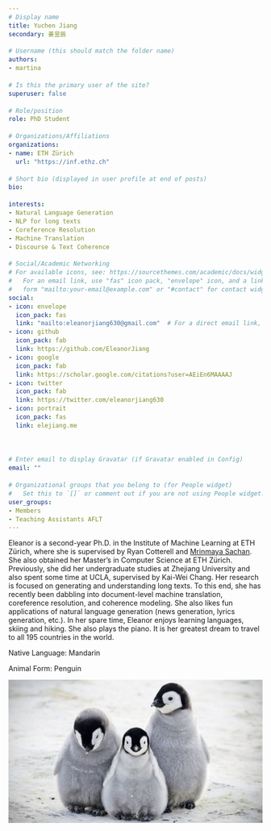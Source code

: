 ```yaml
---
# Display name
title: Yuchen Jiang
secondary: 姜昱辰

# Username (this should match the folder name)
authors:
- martina

# Is this the primary user of the site?
superuser: false

# Role/position
role: PhD Student

# Organizations/Affiliations
organizations:
- name: ETH Zürich
  url: "https://inf.ethz.ch"

# Short bio (displayed in user profile at end of posts)
bio: 

interests:
- Natural Language Generation
- NLP for long texts
- Coreference Resolution
- Machine Translation
- Discourse & Text Coherence

# Social/Academic Networking
# For available icons, see: https://sourcethemes.com/academic/docs/widgets/#icons
#   For an email link, use "fas" icon pack, "envelope" icon, and a link in the
#   form "mailto:your-email@example.com" or "#contact" for contact widget.
social:
- icon: envelope
  icon_pack: fas
  link: "mailto:eleanorjiang630@gmail.com"  # For a direct email link, use "mailto:test@example.org".
- icon: github
  icon_pack: fab
  link: https://github.com/EleanorJiang
- icon: google
  icon_pack: fab
  link: https://scholar.google.com/citations?user=AEiEn6MAAAAJ 
- icon: twitter
  icon_pack: fab
  link: https://twitter.com/eleanorjiang630
- icon: portrait
  icon_pack: fas
  link: elejiang.me



# Enter email to display Gravatar (if Gravatar enabled in Config)
email: ""
  
# Organizational groups that you belong to (for People widget)
#   Set this to `[]` or comment out if you are not using People widget.  
user_groups:
- Members
- Teaching Assistants AFLT
---
```


Eleanor is a second-year Ph.D. in the Institute of Machine Learning at ETH Zürich, where she is supervised by Ryan Cotterell and [Mrinmaya Sachan](https://sites.google.com/site/mrinsachan/). She also obtained her Master’s in Computer Science at ETH Zürich. Previously, she did her undergraduate studies at Zhejiang University and also spent some time at UCLA, supervised by Kai-Wei Chang. Her research is focused on generating and understanding long texts. To this end, she has recently been dabbling into document-level machine translation, coreference resolution, and coherence modeling. She also likes fun applications of natural language generation (news generation, lyrics generation, etc.). ​In her spare time, Eleanor enjoys learning languages, skiing and hiking. She also plays the piano. It is her greatest dream to travel to all 195 countries in the world. 

Native Language: Mandarin

Animal Form: Penguin

<img  class="avatar-small" src="penguin.jpg" style="float: center" />

